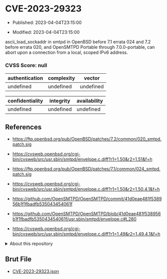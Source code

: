 # CVE-2023-29323

- Published: 2023-04-04T23:15:00

- Modified: 2023-04-04T23:15:00

ascii_load_sockaddr in smtpd in OpenBSD before 7.1 errata 024 and 7.2 before errata 020, and OpenSMTPD Portable through 7.0.0-portable, can abort upon a connection from a local, scoped IPv6 address.

### CVSS Score: **null**

| authentication | complexity | vector |
| --- | --- | --- |
| undefined | undefined | undefined |

| confidentiality | integrity | availability |
| --- | --- | --- |
| undefined | undefined | undefined |

## References

* https://ftp.openbsd.org/pub/OpenBSD/patches/7.2/common/020_smtpd.patch.sig

* https://cvsweb.openbsd.org/cgi-bin/cvsweb/src/usr.sbin/smtpd/envelope.c.diff?r1=1.50&r2=1.51&f=h

* https://ftp.openbsd.org/pub/OpenBSD/patches/7.1/common/024_smtpd.patch.sig

* https://cvsweb.openbsd.org/cgi-bin/cvsweb/src/usr.sbin/smtpd/envelope.c.diff?r1=1.50&r2=1.50.4.1&f=h

* https://github.com/OpenSMTPD/OpenSMTPD/commit/41d0eae481f538956b1f1fbadfb535043454061f

* https://github.com/OpenSMTPD/OpenSMTPD/blob/41d0eae481f538956b1f1fbadfb535043454061f/usr.sbin/smtpd/envelope.c#L280

* https://cvsweb.openbsd.org/cgi-bin/cvsweb/src/usr.sbin/smtpd/envelope.c.diff?r1=1.49&r2=1.49.4.1&f=h

<details>
<summary>About this repository</summary> 

  This repository is part of the project [Live Hack CVE](https://github.com/Live-Hack-CVE). Main website can be found [www.live-hack.org](https://www.live-hack.org) 
  
  Made by [Sn0wAlice](https://github.com/Sn0wAlice) for the people that care about security and need to have a feed of the latest CVEs. Hope you enjoy it, don't forget to star the repo and follow me on [Twitter](https://twitter.com/Sn0wAlice) and [Github](https://github.com/Sn0wAlice). And that is my [personnal website](https://www.alice-snow.me/)

  - [Home Page](https://github.com/Live-Hack-CVE)
  - [Framework](https://github.com/Live-Hack-CVE/cve-framework)
  - [CVE database](https://github.com/Live-Hack-CVE/full_database)
  - [Changelog](https://github.com/Live-Hack-CVE/Changelog)
</details>

## Brut File

* [CVE-2023-29323.json](https://raw.githubusercontent.com/Live-Hack-CVE/full_database/main/cves/2023/CVE-2023-29323.json)

